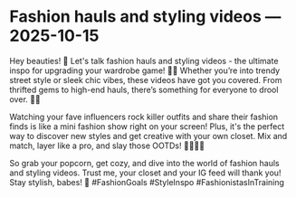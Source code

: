 # Fashion hauls and styling videos — 2025-10-15

Hey beauties! 🌟 Let's talk fashion hauls and styling videos - the ultimate inspo for upgrading your wardrobe game! 💅🏼 Whether you’re into trendy street style or sleek chic vibes, these videos have got you covered. From thrifted gems to high-end hauls, there’s something for everyone to drool over. 👗💋

Watching your fave influencers rock killer outfits and share their fashion finds is like a mini fashion show right on your screen! Plus, it's the perfect way to discover new styles and get creative with your own closet. Mix and match, layer like a pro, and slay those OOTDs! 💁🏻‍♀️✨

So grab your popcorn, get cozy, and dive into the world of fashion hauls and styling videos. Trust me, your closet and your IG feed will thank you! Stay stylish, babes! 💖 #FashionGoals #StyleInspo #FashionistasInTraining
